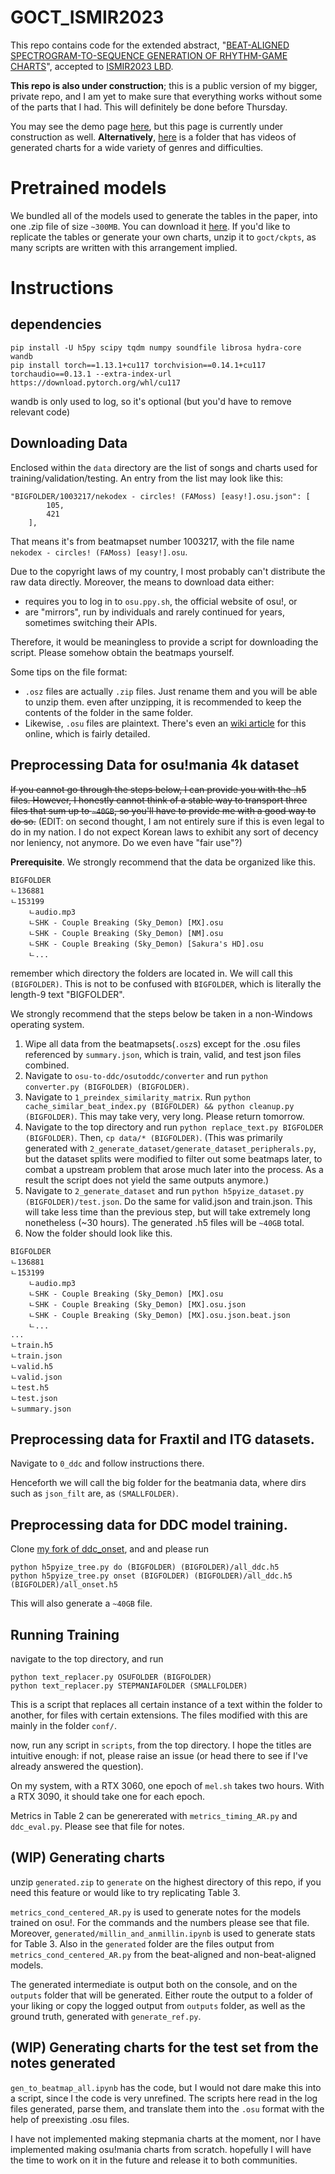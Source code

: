 # GOCT_ISMIR2023

This repo contains code for the extended abstract, "[BEAT-ALIGNED SPECTROGRAM-TO-SEQUENCE GENERATION OF RHYTHM-GAME CHARTS](https://drive.google.com/file/d/1XOT9zD6yIoSQS7bwQpI9pOaO0DHL0Bec/view?usp=sharing)", accepted to [ISMIR2023 LBD](https://ismir2023.ismir.net/cflbd/).

**This repo is also under construction**; this is a public version of my bigger, private repo, and I am yet to make sure that everything works without some of the parts that I had. This will definitely be done before Thursday. 

You may see the demo page [here](https://stet-stet.github.io/goct/), but this page is currently under construction as well. **Alternatively**, [here](https://drive.google.com/drive/folders/1vPYGO5TuGdGRiGkI9SsNWtvw1TZjcZPW?usp=sharing) is a folder that has videos of generated charts for a wide variety of genres and difficulties. 

# Pretrained models

We bundled all of the models used to generate the tables in the paper, into one .zip file of size `~300MB`. You can download it [here](https://drive.google.com/file/d/1d6J7Mtgdvx3ecqrK6K3Eakj136QR2S_9/view?usp=sharing). If you'd like to replicate the tables or generate your own charts, unzip it to `goct/ckpts`, as many scripts are written with this arrangement implied.

# Instructions

## dependencies

```
pip install -U h5py scipy tqdm numpy soundfile librosa hydra-core wandb
pip install torch==1.13.1+cu117 torchvision==0.14.1+cu117 torchaudio==0.13.1 --extra-index-url https://download.pytorch.org/whl/cu117
```

wandb is only used to log, so it's optional (but you'd have to remove relevant code)

## Downloading Data

Enclosed within the `data` directory are the list of songs and charts used for training/validation/testing. An entry from the list may look like this:
```
"BIGFOLDER/1003217/nekodex - circles! (FAMoss) [easy!].osu.json": [
        105,
        421
    ],
```
That means it's from beatmapset number 1003217, with the file name `nekodex - circles! (FAMoss) [easy!].osu`.

Due to the copyright laws of my country, I most probably can't distribute the raw data directly.
Moreover, the means to download data either:
- requires you to log in to `osu.ppy.sh`, the official website of osu!, or
- are "mirrors", run by individuals and rarely continued for years, sometimes switching their APIs.

Therefore, it would be meaningless to provide a script for downloading the script. Please somehow obtain the beatmaps yourself.

Some tips on the file format:
- `.osz` files are actually `.zip` files. Just rename them and you will be able to unzip them. even after unzipping, it is recommended to keep the contents of the folder in the same folder.
- Likewise, `.osu` files are plaintext. There's even an [wiki article](https://osu.ppy.sh/wiki/en/Client/File_formats/osu_%28file_format%29) for this online, which is fairly detailed.

## Preprocessing Data for osu!mania 4k dataset

~~If you cannot go through the steps below, I can provide you with the .h5 files. However, I honestly cannot think of a stable way to transport three files that sum up to `~40GB`, so you'll have to provide me with a good way to do so.~~ (EDIT: on second thought, I am not entirely sure if this is even legal to do in my nation. I do not expect Korean laws to exhibit any sort of decency nor leniency, not anymore. Do we even have "fair use"?)

**Prerequisite**. We strongly recommend that the data be organized like this.
```
BIGFOLDER
ㄴ136881
ㄴ153199
    ㄴaudio.mp3
    ㄴSHK - Couple Breaking (Sky_Demon) [MX].osu
    ㄴSHK - Couple Breaking (Sky_Demon) [NM].osu
    ㄴSHK - Couple Breaking (Sky_Demon) [Sakura's HD].osu
    ㄴ...
```
remember which directory the folders are located in. We will call this `(BIGFOLDER)`. This is not to be confused with `BIGFOLDER`, which is literally the length-9 text "BIGFOLDER".

We strongly recommend that the steps below be taken in a non-Windows operating system.

1. Wipe all data from the beatmapsets(`.osz`s) except for the .osu files referenced by `summary.json`, which is train, valid, and test json files combined.
2. Navigate to `osu-to-ddc/osutoddc/converter` and run `python converter.py (BIGFOLDER) (BIGFOLDER)`. 
3. Navigate to `1_preindex_similarity_matrix`. Run `python cache_similar_beat_index.py (BIGFOLDER) && python cleanup.py (BIGFOLDER)`. This may take very, very long. Please return tomorrow.
4. Navigate to the top directory and run `python replace_text.py BIGFOLDER (BIGFOLDER)`. Then, `cp data/* (BIGFOLDER)`. (This was primarily generated with `2_generate_dataset/generate_dataset_peripherals.py`, but the dataset splits were modified to filter out some beatmaps later, to combat a upstream problem that arose much later into the process. As a result the script does not yield the same outputs anymore.)
4. Navigate to `2_generate_dataset` and run `python h5pyize_dataset.py (BIGFOLDER)/test.json`. Do the same for valid.json and train.json. This will take less time than the previous step, but will take extremely long nonetheless (~30 hours). The generated .h5 files will be `~40GB` total.
5. Now the folder should look like this.
```
BIGFOLDER
ㄴ136881
ㄴ153199
    ㄴaudio.mp3
    ㄴSHK - Couple Breaking (Sky_Demon) [MX].osu
    ㄴSHK - Couple Breaking (Sky_Demon) [MX].osu.json
    ㄴSHK - Couple Breaking (Sky_Demon) [MX].osu.json.beat.json
    ㄴ...
...
ㄴtrain.h5
ㄴtrain.json
ㄴvalid.h5
ㄴvalid.json
ㄴtest.h5
ㄴtest.json
ㄴsummary.json
```

## Preprocessing data for Fraxtil and ITG datasets.

Navigate to `0_ddc` and follow instructions there. 

Henceforth we will call the big folder for the beatmania data, where dirs such as `json_filt` are, as `(SMALLFOLDER)`.

## Preprocessing data for DDC model training.

Clone [my fork of ddc_onset](https://github.com/stet-stet/ddc_onset), and and please run
```
python h5pyize_tree.py do (BIGFOLDER) (BIGFOLDER)/all_ddc.h5
python h5pyize_tree.py onset (BIGFOLDER) (BIGFOLDER)/all_ddc.h5 (BIGFOLDER)/all_onset.h5
```
This will also generate a `~40GB` file.

## Running Training

navigate to the top directory, and run 
```
python text_replacer.py OSUFOLDER (BIGFOLDER)
python text_replacer.py STEPMANIAFOLDER (SMALLFOLDER)
```
This is a script that replaces all certain instance of a text within the folder to another, for files with certain extensions. The files modified with this are mainly in the folder `conf/`.

now, run any script in `scripts`, from the top directory. I hope the titles are intuitive enough: if not, please raise an issue (or head there to see if I've already answered the question).

On my system, with a RTX 3060, one epoch of `mel.sh` takes two hours. With a RTX 3090, it should take one for each epoch.

Metrics in Table 2 can be genererated with `metrics_timing_AR.py` and `ddc_eval.py`. Please see that file for notes.

## (WIP) Generating charts

unzip `generated.zip` to `generate` on the highest directory of this repo, if you need this feature or would like to try replicating Table 3.

`metrics_cond_centered_AR.py` is used to generate notes for the models trained on osu!. For the commands and the numbers please see that file. Moreover, `generated/millin_and_anmillin.ipynb` is used to generate stats for Table 3. Also in the `generated` folder are the files output from `metrics_cond_centered_AR.py` from the beat-aligned and non-beat-aligned models.

The generated intermediate is output both on the console, and on the `outputs` folder that will be generated. Either route the output to a folder of your liking or copy the logged output from `outputs` folder, as well as the ground truth, generated with `generate_ref.py`.


## (WIP) Generating charts for the test set from the notes generated

`gen_to_beatmap_all.ipynb` has the code, but I would not dare make this into a script, since I the code is very unrefined. The scripts here read in the log files generated, parse them, and translate them into the `.osu` format with the help of preexisting .osu files.

I have not implemented making stepmania charts at the moment, nor I have implemented making osu!mania charts from scratch. hopefully I will have the time to work on it in the future and release it to both communities.
